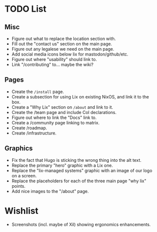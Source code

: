 TODO List
==========

## Misc

- Figure out what to replace the location section with.
- Fill out the "contact us" section on the main page.
- Figure out any legalese we need on the main page.
- Add social media icons below lix for mastodon/github/etc.
- Figure out where "usability" should link to.
- Link "/contributing" to... maybe the wiki?

## Pages

- Create the `/install` page.
- Create a subsection for using Lix on existing NixOS, and link it to the box.
- Create a "Why Lix" section on `/about` and link to it.
- Create the /team page and include CoI declarations.
- Figure out where to link the "Docs" link to.
- Create a /community page linking to matrix.
- Create /roadmap.
- Create /infrastructure.

## Graphics

- Fix the fact that Hugo is sticking the wrong thing into the alt text.
- Replace the primary "hero" graphic with a Lix one.
- Replace the "lix-managed systems" graphic with an image of our logo on a screen.
- Replace the placeholders for each of the three main page "why lix" points.
- Add nice images to the "/about" page.

# Wishlist

- Screenshots (incl. maybe of Xil) showing ergonomics enhancements.
